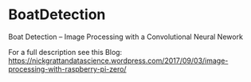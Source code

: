 # BoatDetection
Boat Detection – Image Processing with a Convolutional Neural Nework

For a full description see this Blog: https://nickgrattandatascience.wordpress.com/2017/09/03/image-processing-with-raspberry-pi-zero/
